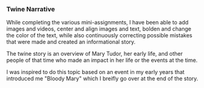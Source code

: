 ### Twine Narrative 

While completing the various mini-assignments, I have been able to add images and videos, center and align images and text, bolden and change the color of the text, while also continuously correcting possible mistakes that were made and created an informational story.

The twine story is an overview of Mary Tudor, her early life, and other people of that time who made an impact in her life or the events at the time.

I was inspired to do this topic based on an event in my early years that introduced me "Bloody Mary" which I breifly go over at the end of the story.
